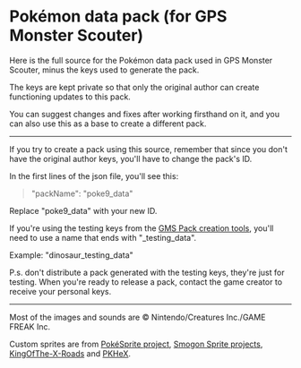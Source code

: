 # Pokémon data pack (for GPS Monster Scouter)

Here is the full source for the Pokémon data pack used in GPS Monster Scouter, minus the keys used to generate the pack.

The keys are kept private so that only the original author can create functioning updates to this pack.

You can suggest changes and fixes after working firsthand on it, and you can also use this as a base to create a different pack.

-------

If you try to create a pack using this source, remember that since you don't have the original author keys, you'll have to change the pack's ID.

In the first lines of the json file, you'll see this:
> "packName": "poke9_data"

Replace "poke9_data" with your new ID.

If you're using the testing keys from the [GMS Pack creation tools](http://gpsmonsterscouter.altervista.org/), you'll need to use a name that ends with "_testing_data".

Example: "dinosaur_testing_data"

P.s. don't distribute a pack generated with the testing keys, they're just for testing. When you're ready to release a pack, contact the game creator to receive your personal keys.

---------

Most of the images and sounds are © Nintendo/Creatures Inc./GAME FREAK Inc.

Custom sprites are from [PokéSprite project](https://github.com/msikma/pokesprite), [Smogon Sprite projects](https://www.smogon.com/forums/forums/smeargles-laptop.325/), [KingOfThe-X-Roads](https://www.deviantart.com/kingofthe-x-roads/art/Hisui-Pokemon-Sprites-889273130) and [PKHeX](https://github.com/kwsch/PKHeX).
